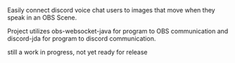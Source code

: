 Easily connect discord voice chat users to images that move when they speak in an OBS Scene.

Project utilizes obs-websocket-java for program to OBS communication and discord-jda for program to discord communication.

still a work in progress, not yet ready for release
